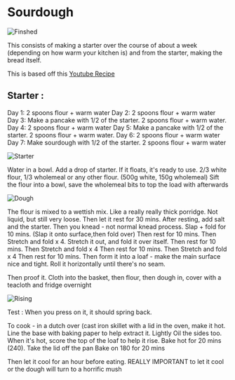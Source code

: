 # Sourdough

![Finshed](\img\sourdough\finished.jpg)

This consists of making a starter over the course of about a week (depending on how warm your kitchen is) and from the starter, making the bread itself.


This is based off this [Youtube Recipe](https://www.youtube.com/watch?v=yg5nLQVg4VY)


## Starter : 
Day 1: 2 spoons flour + warm water
Day 2: 2 spoons flour + warm water
Day 3: Make a pancake with 1/2 of the starter. 2 spoons flour + warm water.
Day 4: 2 spoons flour + warm water
Day 5: Make a pancake with 1/2 of the starter. 2 spoons flour + warm water.
Day 6: 2 spoons flour + warm water
Day 7: Make sourdough with 1/2 of the starter. 2 spoons flour + warm water

![Starter](\img\sourdough\starter.jpg)

Water in a bowl. 
Add a drop of starter. If it floats, it's ready to use.
2/3 white flour, 1/3 wholemeal or any other flour. (500g white, 150g wholemeal)
Sift the flour into a bowl, save the wholemeal bits to top the load with afterwards

![Dough](\img\sourdough\dough.jpg)

The flour is mixed to a wettish mix. Like a really really thick porridge. Not liquid, but still very loose.
Then let it rest for 30 mins.
After resting, add salt and the starter. 
Then you knead - not normal knead process. Slap + fold for 10 mins. (Slap it onto surface,then fold over)
Then rest for 10 mins. 
Then Stretch and fold x 4. Stretch it out, and fold it over itself. 
Then rest for 10 mins. 
Then Stretch and fold x 4
Then rest for 10 mins. 
Then Stretch and fold x 4
Then rest for 10 mins. 
Then form it into a loaf - make the main surface nice and tight. Roll it horizontally until there's no seam.

Then proof it. Cloth into the basket, then flour, then dough in, cover with a teacloth and fridge overnight

![Rising](\img\sourdough\rising.jpg)


Test : When you press on it, it should spring back.

To cook - in a dutch over (cast iron skillet with a lid in the oven, make it hot. 
Line the base with baking paper to help extract it. Lightly Oil the sides too.
When it's hot, score the top of the loaf to help it rise. 
Bake hot for 20 mins (240). 
Take the lid off the pan
Bake on 180 for 20 mins

Then let it cool for an hour before eating. REALLY IMPORTANT to let it cool or the dough will turn to a horrific mush
